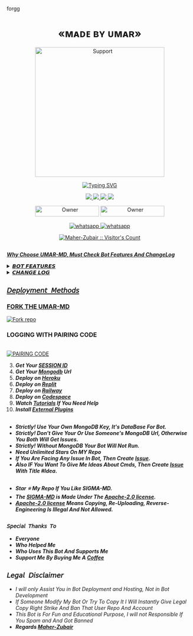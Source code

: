 forgg
<h1 align="center"> «ᴍᴀᴅᴇ ʙʏ ᴜᴍᴀʀ» </h1>
</p>
<p align="center">
  <a href="https://www.youtube.com/@InnoxentTech?sub_confirmation=1">
    <img alt=Support height="350" src="https://telegra.ph/file/e6aa9bee564089601884a.jpg"> 
    </p>
    <p align="center">
<a href="https://git.io/typing-svg"><img src="https://readme-typing-svg.demolab.com?font=EB+Garamond&weight=800&size=28&duration=4000&pause=1000&random=false&width=435&lines=WELCOME+TO+THE+UMAR-MD;MULTI-DEVICE+WHATSAPP+BOT;DEVELOPED+BY+UMAR;RELEASED+DATE+1%2F10%2F2023." alt="Typing SVG" /></a>
  </p>

<p align="center">
  <a href="https://github.com/Umar4t7">
    <img src="https://img.shields.io/github/followers/Umar4t7?style=flat-square&logo=github&color=black">

   <a href="https://github.com/Umar4t7/UMAR-MD/fork">
    <img src="https://img.shields.io/github/forks/Umar4t7/UMAR-MD?style=flat-square&logo=github&color=black">
    
    
  <a href="https://github.com/Umar4t7/UMAR-MD/stargazers"> 
     <img src="https://img.shields.io/github/stars/Umar4t7/UMAR-MD?style=flat-square&logo=github&color=black">

  <a href="https://github.com/Umar4t7/UMAR-MD/watchers"> 
     <img src="https://img.shields.io/github/watchers/Umar4t7/UMAR-MD?style=flat-square&logo=github&color=black">

  </a>

</p>


<p align="center">
<a href="https://github.com/Umar4t7"><img title="Owner" src="https://img.shields.io/badge/OWNER-Umar4t7-black?style=flat-square&logo=github&label=owner" width="173px" height="29"></a>
  <a href="https://github.com/Maher-Zubair/SIGMA-MD/blob/main/LICENSE"><img title="Owner" src="https://img.shields.io/github/license/Maher-Zubair/SIGMA-MD?style=flat-square&color=black&link=https%3A%2F%2Fgithub.com%2FMaher-Zubair%2FSIGMA-MD%2Fblob%2Fmain%2FLICENS" width="173px" height="29"></a>



<p align="center"> 
    <a aria-label="Subscribe Me" href="https://www.youtube.com/@InnoxentTech?sub_confirmation=1" target="_blank">
   <img alt="whatsapp" src="https://img.shields.io/badge/Subscribe My Yt-red?style=for-the-badge&logo=youtube&logoColor=white" />
    <a aria-label="Join our chats" href="https://whatsapp.com/channel/0029VaGvk6XId7nHNGfiRs0m" target="_blank">
   <img alt="whatsapp" src="https://img.shields.io/badge/Join Channel-25D366?style=for-the-badge&logo=whatsapp&logoColor=white" />
   
<p align="center"><img src="https://profile-counter.glitch.me/{Maher-Zubair}/count.svg" alt="Maher-Zubair :: Visitor's Count" /></p>

##
***Why Choose UMAR-MD, Must Check Bot Features And ChangeLog***
 <details close>
<summary>𝘽𝙊𝙏 𝙁𝙀𝘼𝙏𝙐𝙍𝙀𝙎</summary>
   
1. ***Memes Maker.***
2. ***Ban Protection.***
3. ***450+ Commands.***
4. ***Huge Logo Maker Menu.***
5. ***Multi-Device Supported.***
6.  ***Multi-Themes Supported.***
7.  ***Artificial Intelligence Menu.***
8.  ***Massive Anime Commands.***
9.  ***Social Downloader Commands.***
10.  ***Group Management Commands.***
   </details>
   

 <details close>
<summary>𝘾𝙃𝘼𝙉𝙂𝙀 𝙇𝙊𝙂</summary>

- ***UMAR-MD v1.0.0 Releases, 16 Feb,2024***
- *Added `Pair Code` For Session ID*
- *Added New `Session ID` For Bot*
- *Added New `Qr`*
- *Added Massive Anime*
- *Added 11 AI*
- *Added 18 GFX*
- *Added Twitter Templates On Celebreties*
- *Added `Afk` Cmd*
- *Added `Teddy` Cmd*
- *Fixed `Insta` Cmd*
- *Fixed `Tiktok` Cmd*
- *Fixed `Facebook` Cmd*
- *Changed `Apk` Cmd Style*
- *Changed `Hack` Cmd Style*
- *Changed `Uptime` Cmd Style*
- *Added Some New `Logos` Cmds*
- *Added `Steal` Cmd For Sticker*
- *Added `Islamic` Cmd Wallpaper*
- *Added `Nasa` Cmd To Get Nasa News*
- *Added `Tech` Cmd To Get Tech News*
- *Fixed `Bgm` Cmd Added on/off Case*
- *Fixed `Welcome` Cmd Added Off Case*
- *Fixed `Goodbye` Cmd Added Off Case*
- *Added `Mode` Cmd To Change Bot Mode*
- *Renamed `plugins` Cmd To `Allplugins`*
- *Added `Theme` Cmd To Change Bot Theme*
- *Added `Ip` Cmd For Ip Address Stalking*
- *Added `pp` Cmd To Change/Remove Your Dp*
- *Added `Sticky` Cmd To Download Stickers*
- *Fixed `Antibot` Cmd Added Delete Option*
- *Fixed `Antilink` Cmd Added Delete Option*
- *Fixed `Cpu` Cmd To Get Your Server Info*
- *Added `Poetry` Cmd For Urdu/Hindi Poetry*
- *Added `Gc` Cmd To Get Group Full Details*
- *Added `Github` Cmd To Stalk Github Users*
- *Added `Setprefix` Cmd To Change Bot Prefix*
- *Added `Category` Cmd To Get All Categories*
- *Moved `Media` Category To External PLugins*
- *Added `Antiwords` Cmd To Prevent Bad Words*
- *Added `#` Cmd To Download Someone's Status*
- *Added `Calc` Cmd For Simple MAth Operations*
- *Added `Lyrics` Cmd To Get Lyrics Of Any Song*
- *Added `typing` Cmd To Turn On/Off Auto-Typing*
- *Fixed `Help` Cmd To Get Details About Any Cmd*
- *Added `Spotify` Cmd To Download Spotify Songs*
- *Added `Online` Cmd To Turn On/Off Always-Online*
- *Added `Tempmail` Cmd To Generate Mails/Get Info*
- *Added `Plugin` Cmd To Get All External Plugins*
- *Added `Npm1` Cmd To Get Info About Npm Packages*
- *Added `Reaction` Cmd To Turn On/Off Auto-Reaction*
- *Added `Read` Cmd To Turn On/Off Auto-Read Messages*
- *Added `Stssaver` Cmd To Auto-Download Your Statuses*
- *Added `Stsview` Cmd To Turn On/Off Auto-Status View*
- *Added `Recording` Cmd To Turn On/Off Auto-Recording*
- *Added `Insult` Cmd To Insult Someone By Mention/Reply*
- *Added `Wamod` Cmd To Download Official Moded Whatsapps*
- *Added `Levelup` Cmd To Turn On/Off Auto Levelup-Message*
- *Added `Flirt` Cmd To Flirt With Someone By Mention/Reply*
- *Added `Lines` Cmd To Throw Lines At Someone By Mention/Reply*

</details>





## `𝘋𝘦𝘱𝘭𝘰𝘺𝘮𝘦𝘯𝘵 𝘔𝘦𝘵𝘩𝘰𝘥𝘴`
### FORK THE UMAR-MD
  </p>
<a href='https://github.com/Umar4t7/UMAR-MD/fork' target="_blank"><img alt='Fork repo' src='https://img.shields.io/badge/Fork The UMAR MD-black?style=for-the-badge&logo=git&logoColor=white'/></a>

### LOGGING WITH PAIRING CODE 
<br>
<a href='https://sessions.maher-zubair.tech/pair' target="_blank"><img alt='PAIRING CODE' src='https://img.shields.io/badge/Pairing_code-100000?style=for-the-badge&logo=scan&logoColor=white&labelColor=black&color=black'/></a>
                                                           
3. ***Get Your [SESSION ID](https://sessions.maher-zubair.tech)***
4. ***Get Your [Mongodb](https://www.mongodb.com/cloud/atlas/register) Url***
5. ***Deploy on [Heroku](https://maher-zubair.tech/Bot/deploy/heroku)***
6. ***Deploy on [Replit](https://maher-zubair.tech/Bot/deploy/replit)***
7. ***Deploy on [Railway](https://maher-zubair.tech/Bot/deploy/railway)***
8. ***Deploy on [Codespace](https://maher-zubair.tech/Bot/deploy/codespace)***
9. ***Watch [Tutorials](https://maher-zubair.tech/Bot/Tutorials) If You Need Help***
10. ***Install [External Plugins](https://github.com/Maher-Zubair/SIGMA-MD_Plugins)***
##

- ***Strictly! Use Your Own MongoDB Key, It's DataBase For Bot.***
- ***Strictly! Don't Give Your Or Use Someone's MongoDB Url, Otherwise You Both Will Get Issues.***
- ***Strictly! Without MongoDB Your Bot Will Not Run.***
- ***Need Unlimited Stars On MY Repo***
- ***If You Are Facing Any Issue In Bot, Then Create [Issue](https://github.com/Maher-Zubair/SIGMA-MD/issues/new).***
- ***Also IF You Want To Give Me Ideas About Cmds, Then Create [Issue](https://github.com/Maher-Zubair/SIGMA-MD/issues/new) With Title #Idea.***
##


- ***Star ⭐ My Repo If You Like SIGMA-MD.***
- ***The [SIGMA-MD](https://github.com/Maher-Zubair/SIGMA-MD) is Made Under The [Apache-2.0 license](https://github.com/Maher-Zubair/SIGMA-MD/blob/main/LICENSE).***
- ***[Apache-2.0 license](https://github.com/Maher-Zubair/SIGMA-MD/blob/main/LICENSE) Means Copying, Re-Uploading, Reverse-Engineering Is Illegal And Not Allowed.***
##

### `𝘚𝘱𝘦𝘤𝘪𝘢𝘭 𝘛𝘩𝘢𝘯𝘬𝘴 𝘛𝘰`
- ***Everyone***
- ***Who Helped Me***
- ***Who Uses This Bot And Supports Me***
- ***Support Me By Buying Me A [Coffee](https://buymeacoffee.com/Maher_Zubair)***

## ```𝘓𝘦𝘨𝘢𝘭 𝘋𝘪𝘴𝘤𝘭𝘢𝘪𝘮𝘦𝘳```

- *I will only Assist You in Bot Deployment and Hosting, Not in Bot Development*
- *If Someone Modify My Bot Or Try To Copy It I Will Instantly Give Legal Copy Right Strike And Ban That User Repo And Account*
- *This Bot is For Fun and Educational Purpose, I will not Responsible If You Spam and And Got Banned*
- ***Regards [Maher-Zubair](https://github.com/Maher-Zubair)***
